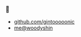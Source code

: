 ### 👋

- [github.com/gintooooonic](https://github.com/gintooooonic)
- [me@woodyshin](mailto:me@woodyshin)
